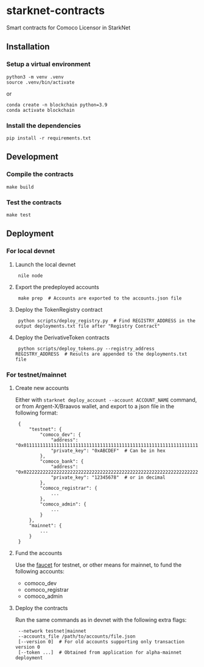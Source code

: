# starknet-contracts

Smart contracts for Comoco Licensor in StarkNet

## Installation

### Setup a virtual environment

    python3 -m venv .venv
    source .venv/bin/activate

or

    conda create -n blockchain python=3.9
    conda activate blockchain

### Install the dependencies

    pip install -r requirements.txt

## Development

### Compile the contracts

    make build

### Test the contracts

    make test

## Deployment

### For local devnet

1. Launch the local devnet

        nile node

2. Export the predeployed accounts

        make prep  # Accounts are exported to the accounts.json file

3. Deploy the TokenRegistry contract

        python scripts/deploy_registry.py  # Find REGISTRY_ADDRESS in the output deployments.txt file after "Registry Contract"

4. Deploy the DerivativeToken contracts

        python scripts/deploy_tokens.py --registry_address REGISTRY_ADDRESS  # Results are appended to the deployments.txt file

### For testnet/mainnet

1. Create new accounts

    Either with `starknet deploy_account --account ACCOUNT_NAME` command, or from Argent-X/Braavos wallet, and export to a json file in the following format:

        {
            "testnet": {
                "comoco_dev": {
                    "address": "0x0111111111111111111111111111111111111111111111111111111111111111",
                    "private_key": "0xABCDEF"  # Can be in hex
                },
                "comoco_bank": {
                    "address": "0x0222222222222222222222222222222222222222222222222222222222222222",
                    "private_key": "12345678"  # or in decimal
                },
                "comoco_registrar": {
                    ...
                },
                "comoco_admin": {
                    ...
                }
            },
            "mainnet": {
                ...
            }
        }

2. Fund the accounts

    Use the [faucet](https://faucet.goerli.starknet.io) for testnet, or other means for mainnet, to fund the following accounts:

    - comoco_dev
    - comoco_registrar
    - comoco_admin

3. Deploy the contracts

    Run the same commands as in devnet with the following extra flags:

        --network testnet|mainnet
        --accounts_file /path/to/accounts/file.json
        [--version 0]  # For old accounts supporting only transaction version 0
        [--token ...]  # Obtained from application for alpha-mainnet deployment
